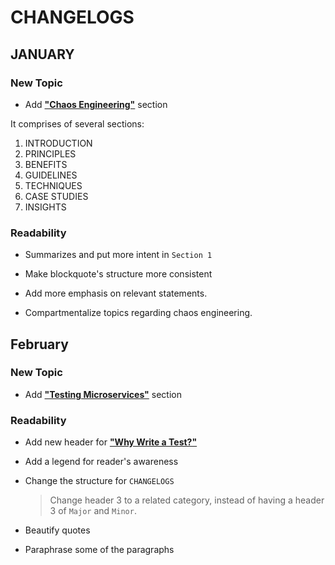 # CHANGELOGS

## JANUARY

### New Topic
- Add [**"Chaos Engineering"**](https://github.com/ralphcasipe1/just-do-the-testing/tree/develop/chaos-engineering) section 

It comprises of several sections:
1. INTRODUCTION
2. PRINCIPLES
3. BENEFITS
4. GUIDELINES
6. TECHNIQUES
7. CASE STUDIES
8. INSIGHTS

### Readability
- Summarizes and put more intent in `Section 1`

- Make blockquote's structure more consistent

- Add more emphasis on relevant statements.

- Compartmentalize topics regarding chaos engineering.

## February

### New Topic
- Add [**"Testing Microservices"**](https://github.com/ralphcasipe1/just-do-the-testing/tree/develop/testing-microservices) section

### Readability
- Add new header for [**"Why Write a Test?"**](https://github.com/ralphcasipe1/just-do-the-testing#why-write-a-test)
- Add a legend for reader's awareness

- Change the structure for `CHANGELOGS`

    >  Change header 3 to a related category, instead of having a header 3 of `Major` and `Minor`.

- Beautify quotes

- Paraphrase some of the paragraphs